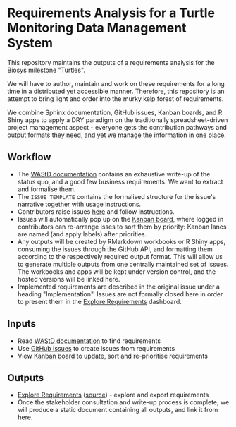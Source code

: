 # Requirements Analysis for a Turtle Monitoring Data Management System
This repository maintains the outputs of a requirements analysis for the Biosys milestone "Turtles".

We will have to author, maintain and work on these requirements for a long time in a distributed yet accessible manner.
Therefore, this repository is an attempt to bring light and order into the murky kelp forest of requirements.

We combine Sphinx documentation, GitHub issues, Kanban boards, and R Shiny apps to apply a DRY paradigm on the traditionally spreadsheet-driven project management aspect - everyone gets the contribution pathways and output formats they need, and yet we manage the information in one place.

## Workflow

* The [WAStD documentation](http://wastd.readthedocs.io/business_analysts.html) contains 
  an exhaustive write-up of the status quo, and a good few business requirements. 
  We want to extract and formalise them.
* The `ISSUE_TEMPLATE` contains the formalised structure for the issue's narrative 
  together with usage instructions.
* Contributors raise issues [here](https://github.com/dbca-wa/biosys-turtles/issues)
  and follow instructions.
* Issues will automatically pop up on the 
  [Kanban board](https://github.com/dbca-wa/biosys-turtles/projects/4), where logged in
  contributors can re-arrange isses to sort them by priority:
  Kanban lanes are named (and apply labels) after priorities.
* Any outputs will be created by RMarkdown workbooks or R Shiny apps, consuming the issues 
  through the GitHub API, and formatting them according to the respectively required output format. 
  This will allow us to generate multiple outputs from one centrally maintained set of issues. 
  The workbooks and apps will be kept under version control, and the hosted versions will be linked here.
* Implemented requirements are described in the original issue under a heading "Implementation". 
  Issues are not formally closed here in order to present them in the [Explore Requirements]((https://yes-we-ckan.shinyapps.io/BiosysTurtlesRequirements/)) dashboard.
  
## Inputs

* Read [WAStD documentation](http://wastd.readthedocs.io/business_analysts.html) to find requirements
* Use [GitHub Issues](https://github.com/dbca-wa/biosys-turtles/issues) to create issues from requirements
* View [Kanban board](https://waffle.io/dbca-wa/biosys-turtles) to update, sort and re-prioritise requirements

## Outputs

* [Explore Requirements](https://yes-we-ckan.shinyapps.io/BiosysTurtlesRequirements/) ([source](https://github.com/dbca-wa/turtle-scripts/tree/master/requirements/BiosysTurtlesRequirements)) - explore and export requirements
* Once the stakeholder consultation and write-up process is complete, we will produce a static document containing all outputs, and link it from here.
